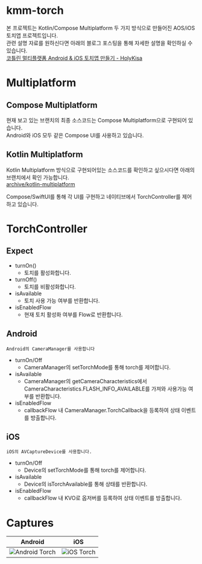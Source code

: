 # kmm-torch
본 프로젝트는 Kotlin/Compose Multiplatform 두 가지 방식으로 만들어진 AOS/iOS 토치앱 프로젝트입니다.<br>
관련 설명 자료를 원하신다면 아래의 블로그 포스팅을 통해 자세한 설명을 확인하실 수 있습니다.<br>
[코틀린 멀티플랫폼 Android & iOS 토치앱 만들기 - HolyKisa](https://holykisa.tistory.com/111)

# Multiplatform
## Compose Multiplatform
현재 보고 있는 브랜치의 최종 소스코드는 Compose Multiplatform으로 구현되어 있습니다.</br>
Android와 iOS 모두 같은 Compose UI를 사용하고 있습니다.

## Kotlin Multiplatform
Kotlin Multiplatform 방식으로 구현되어있는 소스코드를 확인하고 싶으시다면 아래의 브랜치에서 확인 가능합니다.</br>
[archive/kotlin-multiplatform](https://github.com/kisa002/kmm-torch/tree/archive/kotlin-multiplatform)

Compose/SwiftUI를 통해 각 UI를 구현하고 네이티브에서 TorchController를 제어하고 있습니다.

# TorchController
## Expect
- turnOn()
  - 토치를 활성화합니다.
- turnOff()
  - 토치를 비활성화합니다.
- isAvailable
  - 토치 사용 가능 여부를 반환합니다.
- isEnabledFlow
  - 현재 토치 활성화 여부를 Flow로 반환합니다.
## Android
`Android의 CameraManager를 사용합니다`
- turnOn/Off
  - CameraManager의 setTorchMode를 통해 torch를 제어합니다.
- isAvailable
  - CameraManager의 getCameraCharacteristics에서 CameraCharacteristics.FLASH_INFO_AVAILABLE를 가져와 사용가능 여부를 반환합니다.
- isEnabledFlow
  - callbackFlow 내 CameraManager.TorchCallback을 등록하여 상태 이벤트를 방출합니다.
## iOS
`iOS의 AVCaptureDevice를 사용합니다.`
- turnOn/Off
  - Device의 setTorchMode를 통해 torch를 제어합니다.
- isAvailable
  - Device의 isTorchAvailable를 통해 상태를 반환합니다.
- isEnabledFlow
  - callbackFlow 내 KVO로 옵저버를 등록하여 상태 이벤트를 방출합니다.
 
# Captures
|Android|iOS|
|-------|---|
|![Android Torch](https://github.com/kisa002/kmm-torch/assets/4679634/d151fa64-2d2e-4be9-803f-79198800129e)|![iOS Torch](https://github.com/kisa002/kmm-torch/assets/4679634/56c5d7d1-5d85-4407-9cd6-dfe342e7f4ca)|
